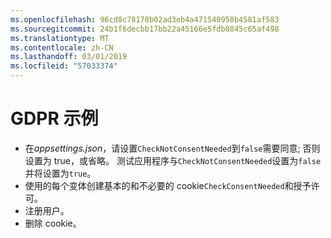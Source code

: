 ```yaml
---
ms.openlocfilehash: 96cd8c78178b02ad3eb4a471540950b4581af583
ms.sourcegitcommit: 24b1f6decbb17bb22a45166e5fdb0845c65af498
ms.translationtype: MT
ms.contentlocale: zh-CN
ms.lasthandoff: 03/01/2019
ms.locfileid: "57033374"
---
```

# <a name="gdpr-sample"></a>GDPR 示例

* 在*appsettings.json*，请设置`CheckNotConsentNeeded`到`false`需要同意; 否则设置为 true，或省略。 测试应用程序与`CheckNotConsentNeeded`设置为`false`并将设置为`true`。
* 使用的每个变体创建基本的和不必要的 cookie`CheckConsentNeeded`和授予许可。
* 注册用户。
* 删除 cookie。
